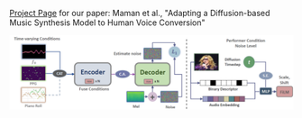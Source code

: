 [Project Page](https://benadar293.github.io/voice-conversion) for our paper: Maman et al., "Adapting a Diffusion-based Music Synthesis Model to Human Voice Conversion"

![alt text](static/images/overview.png "Overview")
